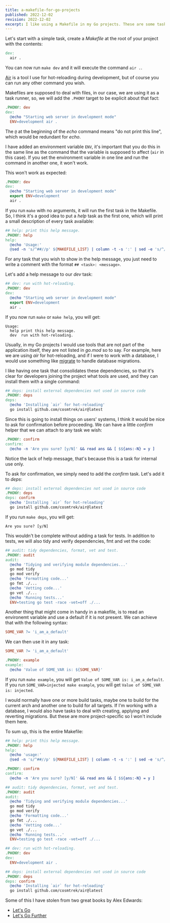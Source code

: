 ```yaml
---
title: a-makefile-for-go-projects
published: 2022-12-02
revision: 2022-12-02
excerpt: I like using a Makefile in my Go projects. These are some tasks that I find useful in pretty much all of them.
---
```


Let's start with a simple task, create a _Makefile_ at the root of your project with the contents:

```makefile
dev:
  air .
```

You can now run `make dev` and it will execute the command `air .`.

[Air](https://github.com/cosmtrek/air) is a tool I use for hot-reloading during development, but of course you can run any other command you wish.

Makefiles are supposed to deal with files, in our case, we are using it as a task runner, so, we will add the `.PHONY` target to be explicit about that fact:

```makefile
.PHONY: dev
dev:
  @echo "Starting web server in development mode"
  ENV=development air .
```

The `@` at the beginning of the _echo_ command means "do not print this line", which would be redundant for _echo_.

I have added an environment variable `ENV`, it's important that you do this in the same line as the command that the variable is supposed to affect (`air` in this case). If you set the environment variable in one line and run the command in another one, it won't work.

This won't work as expected:

```makefile
.PHONY: dev
dev:
  @echo "Starting web server in development mode"
  export ENV=development
  air .
```

If you run `make` with no arguments, it will run the first task in the Makefile. So, I think it's a good idea to put a _help_ task as the first one, which will print a small description of every task available:

```makefile
## help: print this help message.
.PHONY: help
help:
  @echo 'Usage:'
  @sed -n 's/^##//p' ${MAKEFILE_LIST} | column -t -s ':' | sed -e 's/^/ /'
```

For any task that you wish to show in the help message, you just need to write a comment with the format `## <task>: <message>`.

Let's add a help message to our _dev_ task:

```makefile
## dev: run with hot-reloading.
.PHONY: dev
dev:
  @echo "Starting web server in development mode"
  export ENV=development
  air .
```

If you now run `make` or `make help`, you will get:

```
Usage:
  help print this help message.
  dev  run with hot-reloading.
```

Usually, in my Go projects I would use tools that are not part of the application itself, they are not listed in _go.mod_ so to say. For example, here we are using _air_ for hot-reloading, and if I were to work with a database, I would use something like [migrate](https://github.com/golang-migrate/migrate) to handle database migrations.

I like having one task that consolidates these dependencies, so that it's clear for developers joining the project what tools are used, and they can install them with a single command:

```makefile
## deps: install external dependencies not used in source code
.PHONY: deps
deps:
  @echo 'Installing `air` for hot-reloading'
  go install github.com/cosmtrek/air@latest
```

Since this is going to install things on users' systems, I think it would be nice to ask for confirmation before proceeding. We can have a little _confirm_ helper that we can attach to any task we wish:

```makefile
.PHONY: confirm
confirm:
  @echo -n 'Are you sure? [y/N]' && read ans && [ $${ans:-N} = y ]
```

Notice the lack of help message, that's because this is a task for internal use only.

To ask for confirmation, we simply need to add the _confirm_ task. Let's add it to _deps_:

```makefile
## deps: install external dependencies not used in source code
.PHONY: deps
deps: confirm
  @echo 'Installing `air` for hot-reloading'
  go install github.com/cosmtrek/air@latest
```

If you run `make deps`, you will get:

```
Are you sure? [y/N]
```

This wouldn't be complete without adding a task for tests. In addition to tests, we will also tidy and verify dependencies, fmt and vet the code:

```makefile
## audit: tidy dependencies, format, vet and test.
.PHONY: audit
audit:
  @echo 'Tidying and verifying module dependencies...'
  go mod tidy
  go mod verify
  @echo 'Formatting code...'
  go fmt ./...
  @echo 'Vetting code...'
  go vet ./...
  @echo 'Running tests...'
  ENV=testing go test -race -vet=off ./...
```

Another thing that might come in handy in a makefile, is to read an environemt variable and use a default if it is not present.
We can achieve that with the following syntax:

```makefile
SOME_VAR ?= 'i_am_a_default'
```

We can then use it in any task:

```makefile
SOME_VAR ?= 'i_am_a_default'

.PHONY: example
example:
  @echo 'Value of SOME_VAR is: ${SOME_VAR}'
```

If you run `make example`, you will get `Value of SOME_VAR is: i_am_a_default`.
If you run `SOME_VAR=injected make example`, you will get `Value of SOME_VAR is: injected`.

I would normally have one or more build tasks, maybe one to build for the current arch and another one to build for all targets. If I'm working with a database, I would also have tasks to deal with creating, applying and reverting migrations. But these are more project-specific so I won't include them here.

To sum up, this is the entire Makefile:

```makefile
## help: print this help message.
.PHONY: help
help:
  @echo 'usage:'
  @sed -n 's/^##//p' ${MAKEFILE_LIST} | column -t -s ':' | sed -e 's/^/ /'

.PHONY: confirm
confirm:
  @echo -n 'Are you sure? [y/N]' && read ans && [ $${ans:-N} = y ]

## audit: tidy dependencies, format, vet and test.
.PHONY: audit
audit:
  @echo 'Tidying and verifying module dependencies...'
  go mod tidy
  go mod verify
  @echo 'Formatting code...'
  go fmt ./...
  @echo 'Vetting code...'
  go vet ./...
  @echo 'Running tests...'
  ENV=testing go test -race -vet=off ./...

## dev: run with hot-reloading.
.PHONY: dev
dev:
  ENV=development air .

## deps: install external dependencies not used in source code
.PHONY: deps
deps: confirm
  @echo 'Installing `air` for hot-reloading'
  go install github.com/cosmtrek/air@latest
```

Some of this I have stolen from two great books by Alex Edwards:

- [Let's Go](https://lets-go.alexedwards.net/)
- [Let's Go Further](https://lets-go-further.alexedwards.net/)
